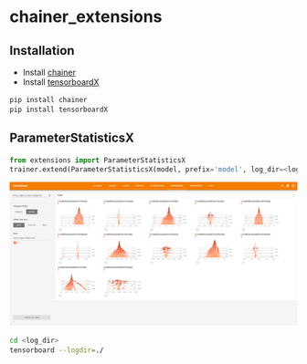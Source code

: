 # chainer_extensions

## Installation
- Install [chainer](https://github.com/chainer/chainer) 
- Install [tensorboardX](https://github.com/lanpa/tensorboard-pytorch) 
```bash
pip install chainer
pip install tensorboardX
```

## ParameterStatisticsX
```python
from extensions import ParameterStatisticsX
trainer.extend(ParameterStatisticsX(model, prefix='model', log_dir=<log_dir>))
```

<img src='figs/parameter_statistics_x.png' width="800px"/>

```bash
cd <log_dir>
tensorboard --logdir=./
```